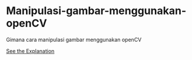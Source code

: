 # Manipulasi-gambar-menggunakan-openCV
Gimana cara manipulasi gambar menggunakan openCV

[See the Explanation](https://thinkstudioo.blogspot.com/2020/08/manipulasi-gambar-menggunakan-opencv.html)
